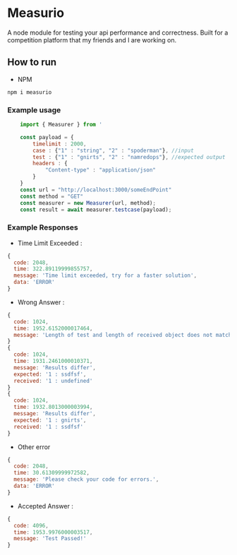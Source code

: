 # Measurio
A node module for testing your api performance and correctness. Built for a competition platform that my friends and I are working on.

## How to run
* NPM
```
npm i measurio
```
### Example usage
```js
    import { Measurer } from '

    const payload = {
        timelimit : 2000,
        case : {"1" : "string", "2" : "spoderman"}, //input
        test : {"1" : "gnirts", "2" : "namredops"}, //expected output
        headers : {
            "Content-type" : "application/json"
        }
    }
    const url = "http://localhost:3000/someEndPoint"
    const method = "GET"
    const measurer = new Measurer(url, method);
    const result = await measurer.testcase(payload);
```

### Example Responses
* Time Limit Exceeded :
```js
{
  code: 2048,
  time: 322.89119999855757,
  message: 'Time limit exceeded, try for a faster solution',
  data: 'ERROR'
}
```
* Wrong Answer :
```js
{
  code: 1024,
  time: 1952.6152000017464,
  message: 'Length of test and length of received object does not match'
}
{
  code: 1024,
  time: 1931.2461000010371,
  message: 'Results differ',
  expected: '1 : ssdfsf',
  received: '1 : undefined'
}
{
  code: 1024,
  time: 1932.8013000003994,
  message: 'Results differ',
  expected: '1 : gnirts',
  received: '1 : ssdfsf'
}
```
* Other error
```js
{
  code: 2048,
  time: 30.61309999972582,
  message: 'Please check your code for errors.',
  data: 'ERROR'
}
```
* Accepted Answer :
```js
{ 
  code: 4096, 
  time: 1953.9976000003517, 
  message: 'Test Passed!' 
}
```
